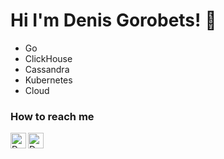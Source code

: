 # Hi I'm Denis Gorobets! 👋
- Go
- ClickHouse
- Cassandra
- Kubernetes
- Cloud

###  How to reach me
<p align="left">
<a href="https://www.linkedin.com/in/orginux/">
  <img align="left" alt="Denis's LinkedIn" width="25px" src="https://raw.githubusercontent.com/peterthehan/peterthehan/master/assets/linkedin.svg" />
</a>

<a href="https://t.me/orginux">
  <img align="left" alt="Denis's telegram" width="25px" src="https://camo.githubusercontent.com/f4b401dd7cd9b7840fd31acafd49e151a80e4c9600bf219934461b96dd98e013/68747470733a2f2f6564656e742e6769746875622e696f2f537570657254696e7949636f6e732f696d616765732f7376672f74656c656772616d2e737667" />
</a>
</p>
